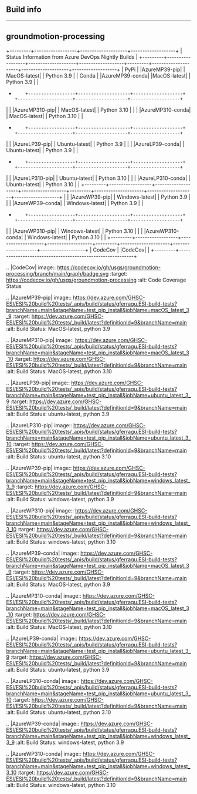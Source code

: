 Build info
----------
----------

groundmotion-processing
----------

+---------+------------------+--------------------+-------------------+
| Status Information from Azure DevOps Nightly Builds                 |
+---------+------------------+--------------------+-------------------+---------+---------------------+--------------------+-------------------+
| PyPi    | |AzureMP39-pip|      | MacOS-latest|      | Python 3.9 |  |  Conda  | |AzureMP39-conda|      |MacOS-latest|       | Python 3.9  |  |
+         +------------------+--------------------+-------------------+         +---------------------+--------------------+-------------------+
|         | |AzureMP310-pip|     | MacOS-latest|      | Python 3.10 | |         | |AzureMP310-conda|     | MacOS-latest|      | Python 3.10 |  |
+         +------------------+--------------------+-------------------+         +---------------------+--------------------+-------------------+
|         | |AzureLP39-pip|      | Ubuntu-latest|     | Python 3.9 |  |         | |AzureLP39-conda|      | Ubuntu-latest|     | Python 3.9  |  |
+         +------------------+--------------------+-------------------+         +---------------------+--------------------+-------------------+
|         | |AzureLP310-pip|     | Ubuntu-latest|     | Python 3.10 | |         | |AzureLP310-conda|     | Ubuntu-latest|     | Python 3.10 |  |
+---------+------------------+--------------------+-------------------+---------+---------------------+--------------------+-------------------+
|         | |AzureWP39-pip|      | Windows-latest|    | Python 3.9 |  |         | |AzureWP39-conda|      | Windows-latest|    | Python 3.9  |  |
+         +------------------+--------------------+-------------------+         +---------------------+--------------------+-------------------+
|         | |AzureWP310-pip|     | Windows-latest|    | Python 3.10 | |         | |AzureWP310-conda|     | Windows-latest|    | Python 3.10 |  |
+---------+------------------+--------------------+-------------------+---------+---------------------+--------------------+-------------------+
| CodeCov | |CodeCov|                                                 |
+---------+-----------------------------------------------------------+

.. |CodeCov| image:: https://codecov.io/gh/usgs/groundmotion-processing/branch/main/graph/badge.svg
    :target: <https://codecov.io/gh/usgs/groundmotion-processing>
    :alt: Code Coverage Status

.. |AzureMP39-pip| image:: https://dev.azure.com/GHSC-ESI/ESI%20build%20tests/_apis/build/status/gferragu.ESI-build-tests?branchName=main&stageName=test_pip_install&jobName=macOS_latest_3_9
   :target: https://dev.azure.com/GHSC-ESI/ESI%20build%20tests/_build/latest?definitionId=9&branchName=main
   :alt: Build Status: MacOS-latest, python 3.9

.. |AzureMP310-pip| image:: https://dev.azure.com/GHSC-ESI/ESI%20build%20tests/_apis/build/status/gferragu.ESI-build-tests?branchName=main&stageName=test_pip_install&jobName=macOS_latest_3_10
   :target: https://dev.azure.com/GHSC-ESI/ESI%20build%20tests/_build/latest?definitionId=9&branchName=main
   :alt: Build Status: MacOS-latest, python 3.10

.. |AzureLP39-pip| image:: https://dev.azure.com/GHSC-ESI/ESI%20build%20tests/_apis/build/status/gferragu.ESI-build-tests?branchName=main&stageName=test_pip_install&jobName=ubuntu_latest_3_9
   :target: https://dev.azure.com/GHSC-ESI/ESI%20build%20tests/_build/latest?definitionId=9&branchName=main
   :alt: Build Status: ubuntu-latest, python 3.9

.. |AzureLP310-pip| image:: https://dev.azure.com/GHSC-ESI/ESI%20build%20tests/_apis/build/status/gferragu.ESI-build-tests?branchName=main&stageName=test_pip_install&jobName=ubuntu_latest_3_10
   :target: https://dev.azure.com/GHSC-ESI/ESI%20build%20tests/_build/latest?definitionId=9&branchName=main
   :alt: Build Status: ubuntu-latest, python 3.10

.. |AzureWP39-pip| image:: https://dev.azure.com/GHSC-ESI/ESI%20build%20tests/_apis/build/status/gferragu.ESI-build-tests?branchName=main&stageName=test_pip_install&jobName=windows_latest_3_9
   :target: https://dev.azure.com/GHSC-ESI/ESI%20build%20tests/_build/latest?definitionId=9&branchName=main
   :alt: Build Status: windows-latest, python 3.9

.. |AzureWP310-pip| image:: https://dev.azure.com/GHSC-ESI/ESI%20build%20tests/_apis/build/status/gferragu.ESI-build-tests?branchName=main&stageName=test_pip_install&jobName=windows_latest_3_10
   :target: https://dev.azure.com/GHSC-ESI/ESI%20build%20tests/_build/latest?definitionId=9&branchName=main
   :alt: Build Status: windows-latest, python 3.10

.. |AzureMP39-conda| image:: https://dev.azure.com/GHSC-ESI/ESI%20build%20tests/_apis/build/status/gferragu.ESI-build-tests?branchName=main&stageName=test_pip_install&jobName=macOS_latest_3_9
   :target: https://dev.azure.com/GHSC-ESI/ESI%20build%20tests/_build/latest?definitionId=9&branchName=main
   :alt: Build Status: MacOS-latest, python 3.9

.. |AzureMP310-conda| image:: https://dev.azure.com/GHSC-ESI/ESI%20build%20tests/_apis/build/status/gferragu.ESI-build-tests?branchName=main&stageName=test_pip_install&jobName=macOS_latest_3_10
   :target: https://dev.azure.com/GHSC-ESI/ESI%20build%20tests/_build/latest?definitionId=9&branchName=main
   :alt: Build Status: MacOS-latest, python 3.10

.. |AzureLP39-conda| image:: https://dev.azure.com/GHSC-ESI/ESI%20build%20tests/_apis/build/status/gferragu.ESI-build-tests?branchName=main&stageName=test_pip_install&jobName=ubuntu_latest_3_9
   :target: https://dev.azure.com/GHSC-ESI/ESI%20build%20tests/_build/latest?definitionId=9&branchName=main
   :alt: Build Status: ubuntu-latest, python 3.9

.. |AzureLP310-conda| image:: https://dev.azure.com/GHSC-ESI/ESI%20build%20tests/_apis/build/status/gferragu.ESI-build-tests?branchName=main&stageName=test_pip_install&jobName=ubuntu_latest_3_10
   :target: https://dev.azure.com/GHSC-ESI/ESI%20build%20tests/_build/latest?definitionId=9&branchName=main
   :alt: Build Status: ubuntu-latest, python 3.10

.. |AzureWP39-conda| image:: https://dev.azure.com/GHSC-ESI/ESI%20build%20tests/_apis/build/status/gferragu.ESI-build-tests?branchName=main&stageName=test_pip_install&jobName=windows_latest_3_9
   :alt: Build Status: windows-latest, python 3.9

.. |AzureWP310-conda| image:: https://dev.azure.com/GHSC-ESI/ESI%20build%20tests/_apis/build/status/gferragu.ESI-build-tests?branchName=main&stageName=test_pip_install&jobName=windows_latest_3_10
   :target: https://dev.azure.com/GHSC-ESI/ESI%20build%20tests/_build/latest?definitionId=9&branchName=main
   :alt: Build Status: windows-latest, python 3.10
